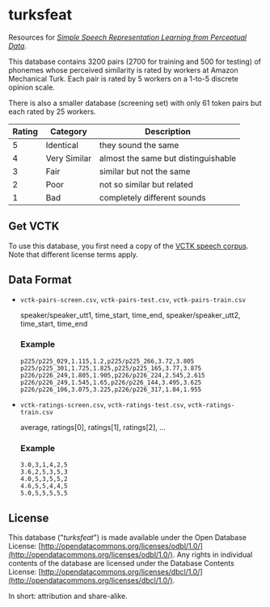 turksfeat
===

Resources for [*Simple Speech Representation Learning from Perceptual Data*](https://github.com/Sleepwalking/prometheus-spark/blob/master/writings/simple-speech-representation-perceptual-data-hua-2019.pdf).

This database contains 3200 pairs (2700 for training and 500 for testing) of phonemes whose perceived similarity is rated by workers at Amazon Mechanical Turk. Each pair is rated by 5 workers on a 1-to-5 discrete opinion scale.

There is also a smaller database (screening set) with only 61 token pairs but each rated by 25 workers.

| Rating | Category | Description |
| --- | --- | --- |
| 5 | Identical | they sound the same |
| 4 | Very Similar | almost the same but distinguishable |
| 3 | Fair | similar but not the same |
| 2 | Poor | not so similar but related |
| 1 | Bad | completely different sounds |

Get VCTK
---

To use this database, you first need a copy of the [VCTK speech corpus](https://homepages.inf.ed.ac.uk/jyamagis/page3/page58/page58.html). Note that different license terms apply.


Data Format
---

* `vctk-pairs-screen.csv`, `vctk-pairs-test.csv`, `vctk-pairs-train.csv`

    speaker/speaker_utt1, time_start, time_end, speaker/speaker_utt2, time_start, time_end

    ### Example

    ```
    p225/p225_029,1.115,1.2,p225/p225_266,3.72,3.805
    p225/p225_301,1.725,1.825,p225/p225_165,3.77,3.875
    p226/p226_249,1.805,1.905,p226/p226_224,2.545,2.615
    p226/p226_249,1.545,1.65,p226/p226_144,3.495,3.625
    p226/p226_106,3.075,3.225,p226/p226_317,1.84,1.955
    ```

* `vctk-ratings-screen.csv`, `vctk-ratings-test.csv`, `vctk-ratings-train.csv`

    average, ratings[0], ratings[1], ratings[2], ...

    ### Example

    ```
    3.0,3,1,4,2,5
    3.6,2,5,3,5,3
    4.0,5,3,5,5,2
    4.6,5,5,4,4,5
    5.0,5,5,5,5,5
    ```

License
---

This database ("*turksfeat*") is made available under the Open Database License: [http://opendatacommons.org/licenses/odbl/1.0/](http://opendatacommons.org/licenses/odbl/1.0/). Any rights in individual contents of the database are licensed under the Database Contents License: [http://opendatacommons.org/licenses/dbcl/1.0/](http://opendatacommons.org/licenses/dbcl/1.0/).

In short: attribution and share-alike.
